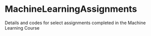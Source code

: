 # MachineLearningAssignments
Details and codes for select assignments completed in the Machine Learning Course
